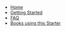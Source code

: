 <!-- docs/_sidebar.md -->

- [Home](/)
- [Getting Started](getting-started.md)
- [FAQ](/faq)
- [Books using this Starter](/books-using)
